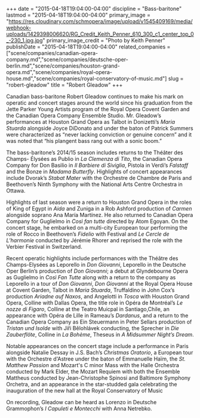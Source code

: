+++
date = "2015-04-18T19:04:00-04:00"
discipline = "Bass-baritone"
lastmod = "2015-04-18T19:04:00-04:00"
primary_image = "https://res.cloudinary.com/schmopera/image/upload/v1545409169/media/webhook-uploads/1429398006620/RG_Credit_Keith_Penner_610_300_c1_center_top_0_-230_1.jpg.jpg"
primary_image_credit = "Photo by Keith Penner"
publishDate = "2015-04-18T19:04:00-04:00"
related_companies = ["scene/companies/canadian-opera-company.md","scene/companies/deutsche-oper-berlin.md","scene/companies/houston-grand-opera.md","scene/companies/royal-opera-house.md","scene/companies/royal-conservatory-of-music.md"]
slug = "robert-gleadow"
title = "Robert Gleadow"
+++

Canadian bass-baritone Robert Gleadow continues to make his mark on operatic and concert stages around the world since his graduation from the Jette Parker Young Artists program of the Royal Opera Covent Garden and the Canadian Opera Company Ensemble Studio. Mr. Gleadow’s performances at Houston Grand Opera as Talbot in Donizetti’s *Maria Stuarda* alongside Joyce DiDonato and under the baton of Patrick Summers were characterized as “never lacking conviction or genuine concern” and it was noted that “his plangent bass rang out with a sonic boom.”

The bass-baritone’s 2014/15 season includes returns to the Théâter des Champs- Élysées as Publio in *La Clemenza di Tito*, the Canadian Opera Company  for Don Basilio in *Il Barbiere di Siviglia*, Pistola in Verdi’s *Falstaff* and the Bonze in *Madama Butterfly*.  Highlights of concert appearances include Dvorak’s *Stabat Mater* with the Orchestre de Chambre de Paris and Beethoven’s Ninth Symphony with the National Arts Centre Orchestra in Ottawa.

Highlights of last season were a return to Houston Grand Opera in the roles of King of Egypt in *Aida* and Zuniga in a Rob Ashford  production of *Carmen* alongside soprano Ana María Martínez. He also returned to Canadian Opera Company for Guglielmo in *Così fan tutte* directed by Atom Egoyan. On the concert stage, he embarked on a multi-city European tour performing the role of Rocco in Beethoven’s *Fidelio* with Festival and *Le Cercle de L’harmonie* conducted by Jérémie Rhorer and reprised the role with the Verbier Festival in Switzerland.

Recent operatic highlights include performances with the Théâtre des Champs-Elysées as Leporello in *Don Giovanni*, Leporello in the Deutsche Oper Berlin’s production of *Don Giovanni*; a debut at Glyndebourne Opera as Guglielmo in *Così Fan Tutte* along with a return to the company as Leporello in a tour of *Don Giovanni*, *Don Giovanni* at the Royal Opera House at Covent Garden, Talbot in *Maria Stuarda*, Truffaldino in John Cox’s production *Ariadne auf Naxos*, and Angelotti in *Tosca* with Houston Grand Opera,  Colline with Dallas Opera, the title role in Opéra de Montréal’s *Le nozze di Figaro*, Colline at the Teatro Muicpal in Santiago,Chile, an appearance with Opéra de Lille in Rameau’s *Dardanus*, and a return to the Canadian Opera Company as Ein Steuermann in Peter Sellars production of *Tristan und Isolde* with Jiři Bělohlávek conducting, the Sprecher in *Die Zauberflöte*, Colline in *La Bohème*, Theseus in *A Midsummer Night’s Dream*. 

Notable appearances on the concert stage include a performance in Paris alongside Natalie Dessay in J.S. Bach’s *Christmas Oratorio*, a European tour with the Orchestre d'Astree under the baton of Emmanuelle Haïm, the *St. Matthew Passion* and Mozart's C minor Mass with the Halle Orchestra conducted by Mark Elder, the Mozart Requiem with both the Ensemble Mattheus conducted by Jean-Christophe Spinosi and Baltimore Symphony Orchetra, and an appearance in the star-studded gala celebrating the inauguration of the new hall at the Royal Conservatory of Music

On recording, Gleadow can be heard as Lorenzo in Deutsche Grammophon’s *I Capuleti e Montecchi* with Anna Netrebko.
